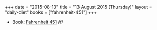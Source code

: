 +++
date = "2015-08-13"
title = "13 August 2015 (Thursday)"
layout = "daily-diet"
books = ["fahrenheit-451"]
+++


* Book: [Fahrenheit 451](/books/fahrenheit-451) /f/